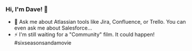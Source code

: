 ### Hi, I'm Dave! 👋

- 💬 Ask me about Atlassian tools like Jira, Confluence, or Trello. You can even ask me about Salesforce...
- ⚡ I'm still waiting for a "Community" film. It could happen! #sixseasonsandamovie

